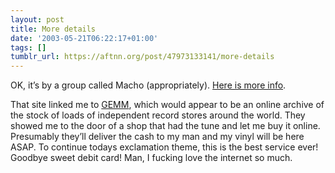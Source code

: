 ```yaml
---
layout: post
title: More details
date: '2003-05-21T06:22:17+01:00'
tags: []
tumblr_url: https://aftnn.org/post/47973133141/more-details
---
```

<p>OK, it&rsquo;s by a group called Macho (appropriately). <a href="http://www.discomusic.com/records/macho.html">Here is more info</a>.</p>
<p>That site linked me to <a href="http://www.gemm.com/">GEMM</a>, which would appear to be an online archive of the stock of loads of independent record stores around the world. They showed me to the door of a shop that had the tune and let me buy it online. Presumably they&rsquo;ll deliver the cash to my man and my vinyl will be here ASAP. To continue todays exclamation theme, this is the best service ever! Goodbye sweet debit card! Man, I fucking love the internet so much.</p>
